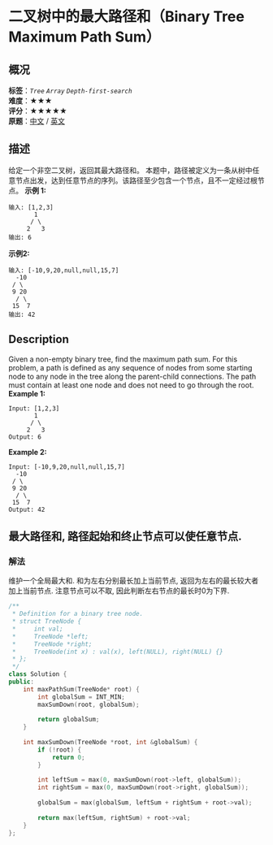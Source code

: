 # 二叉树中的最大路径和（Binary Tree Maximum Path Sum）
## 概况
**标签**：*`Tree`*  *`Array`*  *`Depth-first-search`*<br>
**难度**：★★★<br>
**评分**：★★★★★<br>
**原题**：[中文](https://leetcode-cn.com/problems/binary-tree-maximum-path-sum) / [英文](https://leetcode.com/problems/binary-tree-maximum-path-sum)
## 描述
给定一个非空二叉树，返回其最大路径和。
本题中，路径被定义为一条从树中任意节点出发，达到任意节点的序列。该路径至少包含一个节点，且不一定经过根节点。
**示例 1:**
```
输入: [1,2,3]
       1
      / \
     2   3
输出: 6
```
**示例2:**
```
输入: [-10,9,20,null,null,15,7]
  -10
 / \
 9 20
  / \
 15  7
输出: 42
```
## Description
Given a non-empty binary tree, find the maximum path sum.
For this problem, a path is defined as any sequence of nodes from some starting node to any node in the tree along the parent-child connections. The path must contain at least one node and does not need to go through the root.
**Example 1:**
```
Input: [1,2,3]
       1
      / \
     2   3
Output: 6
```
**Example 2:**
```
Input: [-10,9,20,null,null,15,7]
  -10
 / \
 9 20
  / \
 15  7
Output: 42
```
## 最大路径和, 路径起始和终止节点可以使任意节点.
### 解法
维护一个全局最大和. 和为左右分别最长加上当前节点, 返回为左右的最长较大者加上当前节点. 注意节点可以不取, 因此判断左右节点的最长时0为下界.
```c++
/**
 * Definition for a binary tree node.
 * struct TreeNode {
 *     int val;
 *     TreeNode *left;
 *     TreeNode *right;
 *     TreeNode(int x) : val(x), left(NULL), right(NULL) {}
 * };
 */
class Solution {
public:
    int maxPathSum(TreeNode* root) {
        int globalSum = INT_MIN;
        maxSumDown(root, globalSum);
        
        return globalSum;
    }
    
    int maxSumDown(TreeNode *root, int &globalSum) {
        if (!root) {
            return 0;
        }
        
        int leftSum = max(0, maxSumDown(root->left, globalSum));
        int rightSum = max(0, maxSumDown(root->right, globalSum));
        
        globalSum = max(globalSum, leftSum + rightSum + root->val);
        
        return max(leftSum, rightSum) + root->val;
    }
};
```